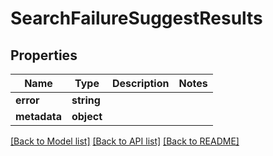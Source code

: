 # SearchFailureSuggestResults

## Properties
Name | Type | Description | Notes
------------ | ------------- | ------------- | -------------
**error** | **string** |  | 
**metadata** | **object** |  | 

[[Back to Model list]](../README.md#documentation-for-models) [[Back to API list]](../README.md#documentation-for-api-endpoints) [[Back to README]](../README.md)


